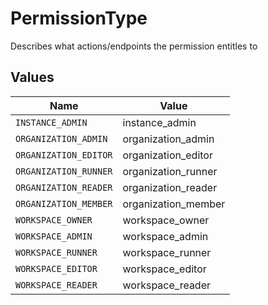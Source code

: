 # PermissionType

Describes what actions/endpoints the permission entitles to


## Values

| Name                  | Value                 |
| --------------------- | --------------------- |
| `INSTANCE_ADMIN`      | instance_admin        |
| `ORGANIZATION_ADMIN`  | organization_admin    |
| `ORGANIZATION_EDITOR` | organization_editor   |
| `ORGANIZATION_RUNNER` | organization_runner   |
| `ORGANIZATION_READER` | organization_reader   |
| `ORGANIZATION_MEMBER` | organization_member   |
| `WORKSPACE_OWNER`     | workspace_owner       |
| `WORKSPACE_ADMIN`     | workspace_admin       |
| `WORKSPACE_RUNNER`    | workspace_runner      |
| `WORKSPACE_EDITOR`    | workspace_editor      |
| `WORKSPACE_READER`    | workspace_reader      |